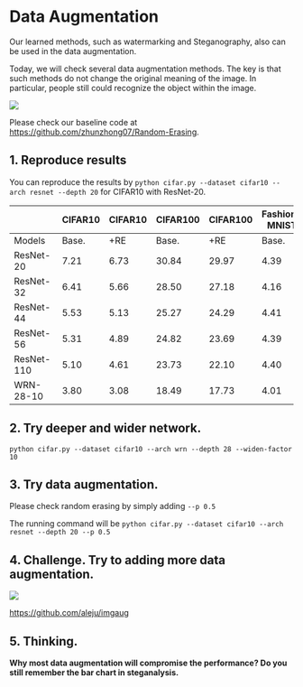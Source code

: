 # Data Augmentation 

Our learned methods, such as watermarking and Steganography, also can be used in the data augmentation.

Today, we will check several data augmentation methods. 
The key is that such methods do not change the original meaning of the image. 
In particular, people still could recognize the object within the image. 

![](https://github.com/zhunzhong07/Random-Erasing/raw/master/all_examples-page-001.jpg)

Please check our baseline code at https://github.com/zhunzhong07/Random-Erasing.

## 1. Reproduce results

You can reproduce the results by `python cifar.py --dataset cifar10 --arch resnet --depth 20` for CIFAR10 with ResNet-20.

| |  CIFAR10 | CIFAR10| CIFAR100 | CIFAR100| Fashion-MNIST | Fashion-MNIST|
| -----   | -----  | ----  | -----  | ----  | -----  | ----  |
|Models |  Base. | +RE | Base. | +RE | Base. | +RE |
|ResNet-20 |  7.21 | 6.73 | 30.84 | 29.97 | 4.39 | 4.02 |
|ResNet-32 |  6.41 | 5.66 | 28.50 | 27.18 | 4.16 | 3.80 |
|ResNet-44 |  5.53 | 5.13 | 25.27 | 24.29 | 4.41 | 4.01 |
|ResNet-56 |  5.31 | 4.89| 24.82 | 23.69 | 4.39 | 4.13 |
|ResNet-110 |  5.10 | 4.61 | 23.73 | 22.10 | 4.40 | 4.01 |
|WRN-28-10 |  3.80 | 3.08 | 18.49 | 17.73 | 4.01 | 3.65 |


## 2. Try deeper and wider network.

`python cifar.py --dataset cifar10 --arch wrn --depth 28 --widen-factor 10`

## 3. Try data augmentation.
Please check random erasing by simply adding `--p 0.5`

The running command will be `python cifar.py --dataset cifar10 --arch resnet --depth 20 --p 0.5`


## 4. Challenge. Try to adding more data augmentation.

![](https://raw.githubusercontent.com/aleju/imgaug-doc/master/readme_images/small_overview/non_geometric_kps.jpg?raw=true)

https://github.com/aleju/imgaug

## 5. Thinking.
**Why most data augmentation will compromise the performance? Do you still remember the bar chart in steganalysis.**

